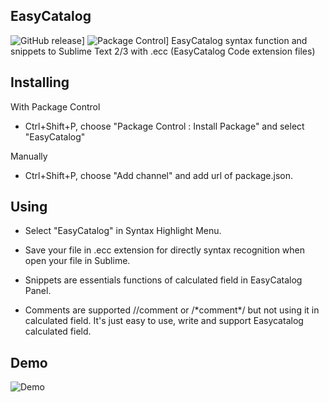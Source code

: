 ## EasyCatalog
![GitHub release](https://img.shields.io/github/release/julux/easycatalog.svg)] ![Package Control](https://img.shields.io/packagecontrol/dt/EasyCatalog.svg)]
EasyCatalog syntax function and snippets to Sublime Text 2/3 with .ecc (EasyCatalog Code extension files)


## Installing

With Package Control
- Ctrl+Shift+P, choose "Package Control : Install Package" and select "EasyCatalog"

Manually
- Ctrl+Shift+P, choose "Add channel" and add url of package.json.

## Using

- Select "EasyCatalog" in Syntax Highlight Menu.

- Save your file in .ecc extension for directly syntax recognition when open your file in Sublime.

- Snippets are essentials functions of calculated field in EasyCatalog Panel.

- Comments are supported 
//comment or /\*comment\*/
but not using it in calculated field. 
It's just easy to use, write and support Easycatalog calculated field.

## Demo

![Demo](http://i.imgur.com/DglodPG.gif)
